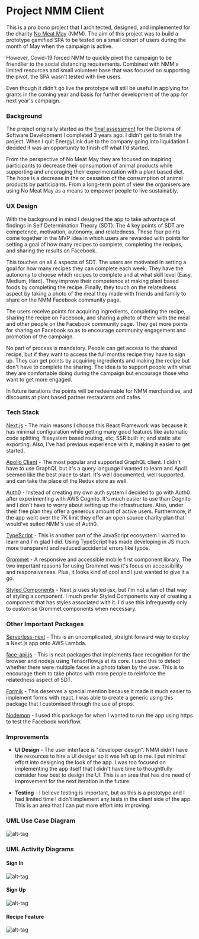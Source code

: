 # Project NMM Client

This is a pro bono project that I architected, designed, and implemented for the charity [No Meat May](https://www.nomeatmay.net/) (NMM). The aim of this project was to build a prototype gamified SPA to be tested on a small cohort of users during the month of May when the campaign is active.

However, Covid-19 forced NMM to quickly pivot the campaign to be friendlier to the social distancing requirements. Combined with NMM's limited resources and small volunteer base that was focused on supporting the pivot, the SPA wasn't tested with live users.

Even though it didn't go live the prototype will still be useful in applying for grants in the coming year and basis for further development of the app for next year's campaign.

### Background

The project originally started as the [final assessment](https://github.com/codeinaire/CFA-Major-Project-3-Backend) for the Diploma of Software Development I completed 3 years ago. I didn't get to finish the project. When I quit EnergyLink due to the company going into liquidation I decided it was an opportunity to finish off what I'd started.

From the perspective of No Meat May they are focused on inspiring participants to decrease their consumption of animal products while supporting and encoraging their experimentation with a plant based diet. The hope is a decrease in the or cessation of the consumption of animal products by participants. From a long-term point of view the organisers are using No Meat May as a means to empower people to live sustainably.

### UX Design

With the background in mind I designed the app to take advantage of findings in Self Determination Theory (SDT). The 4 key points of SDT are competence, motivation, autonomy, and relatedness. These four points come together in the MVP idea in which users are rewarded with points for setting a goal of how many recipes to complete, completing the recipes, and sharing the results on Facebook.

This touches on all 4 aspects of SDT. The users are motivated in setting a goal for how many recipes they can complete each week. They have the autonomy to choose which recipes to complete and at what skill level (Easy, Medium, Hard). They improve their competence at making plant based foods by completing the recipe. Finally, they touch on the relatedness aspect by taking a photo of the meal they made with friends and family to share on the NMM Facebook community page.

The users receive points for acquiring ingredients, completing the recipe, sharing the recipe on Facebook, and sharing a photo of them with the meal and other people on the Facebook community page. They get more points for sharing on Facebook so as to encourage community engagement and promotion of the campaign.

No part of process is mandatory. People can get access to the shared recipe, but if they want to access the full months recipe they have to sign up. They can get points by acquiring ingredients and making the recipe but don't have to complete the sharing. The idea is to support people with what they are comfortable doing during the campaign but encourage those who want to get more engaged.

In future iterations the points will be redeemable for NMM merchandise, and discounts at plant based partner restaurants and cafes.

### Tech Stack

[Next.js](https://github.com/vercel/next.js) - The main reasons I choose this React Framework was because it has minimal configuration while getting many good features like automatic code splitting, filesystem based routing, etc; SSR built in; and static site exporting. Also, I've had previous experience with it, making it easier to get started.

[Apollo Client](https://github.com/apollographql/apollo-client) - The most popular and supported GraphQL client. I didn't have to use GraphQL but it's a query language I wanted to learn and Apoll seemed like the best place to start. It's well documented, well supported, and can take the place of the Redux store as well.

[Auth0](https://auth0.com/) - Instead of creating my own auth system I decided to go with Auth0 after experimenting with AWS Cognito. It's much easier to use than Cognito and I don't have to worry about setting up the infrastructure. Also, under their free plan they offer a generous amount of active users. Furthermore, if the app went over the 7K limit they offer an open source charity plan that would've suited NMM's use of Auth0.

[TypeScript](https://www.typescriptlang.org/) - This is another part of the JavaScript ecosystem I wanted to learn and I'm glad I did. Using TypeScript has made developing in JS much more transparent and reduced accidental errors like typos.

[Grommet](https://v2.grommet.io/) - A responsive and accessible mobile first component library. The two important reasons for using Grommet was it's focus on accessibility and responsiveness. Plus, it looks kind of cool and I just wanted to give it a go.

[Styled Components](https://github.com/styled-components/styled-components) - Next.js uses styled-jsx, but I'm not a fan of that way of styling a component. I much prefer Styled Components way of creating a component that has styles associated with it. I'd use this infrequently only to customise Grommet components when necessary.

### Other Important Packages

[Serverless-next](https://github.com/danielcondemarin/serverless-next.js) - This is an uncomplicated, straight forward way to deploy a Next.js app onto AWS Lambda.

[face-api.js](https://github.com/justadudewhohacks/face-api.js) - This is neat packages that implements face recognition for the browser and nodejs using Tensorflow.js at its core. I used this to detect whether there were multiple faces in a photo taken by the user. This is to encourage them to take photos with more people to reinforce the relatedness aspect of SDT.

[Formik](https://github.com/formik/formik) - This deserves a special mention because it made it much easier to implement forms with react. I was able to create a generic using this package that I customised through the use of props.

[Nodemon](https://github.com/remy/nodemon) - I used this package for when I wanted to run the app using https to test the Facebook workflow.

### Improvements

- **UI Design** - The user interface is "developer design". NMM didn't have the resources to hire a UI desiger so it was left up to me. I put minimal effort into designing the look of the app. I was too focused on implementing the app itself that I didn't have time to thoughtfully consider how best to design the UI. This is an area that has dire need of improvement for the next iteration in the future.

- **Testing** - I believe testing is important, but as this is a prototype and I had limited time I didn't implement any tests in the client side of the app. This is an area that I can put more effort into improving.

### UML Use Case Diagram

![alt-tag](https://github.com/codeinaire/nmm-client/blob/update-readme/readmeImages/NMM%20UML%20Use%20Case%20Diagram.png)

### UML Activity Diagrams

#### Sign In
![alt-tag](https://github.com/codeinaire/nmm-client/blob/update-readme/readmeImages/Sign%20In%20Activity%20diagram.png)

#### Sign Up
![alt-tag](https://github.com/codeinaire/nmm-client/blob/update-readme/readmeImages/Registration%20Activity%20diagram-v2.png)

#### Recipe Feature
![alt-tag](https://github.com/codeinaire/nmm-client/blob/update-readme/readmeImages/RecipeFeatureActivityDiagram-v2.png)
